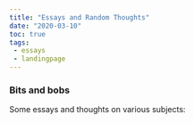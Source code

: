 ```yaml
---
title: "Essays and Random Thoughts"
date: "2020-03-10"
toc: true
tags:
 - essays
 - landingpage
---
```


### Bits and bobs

Some essays and thoughts on various subjects:

